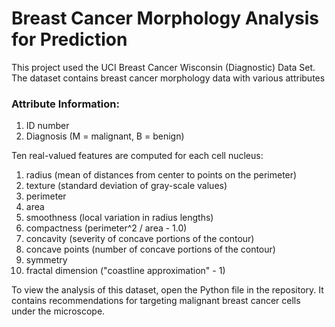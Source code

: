 # Breast Cancer Morphology Analysis for Prediction

This project used the UCI Breast Cancer Wisconsin (Diagnostic) Data Set. The dataset contains breast cancer morphology data with various attributes

### Attribute Information:

1) ID number
2) Diagnosis (M = malignant, B = benign)

Ten real-valued features are computed for each cell nucleus:

1. radius (mean of distances from center to points on the perimeter)
2. texture (standard deviation of gray-scale values)
3. perimeter
4. area
5. smoothness (local variation in radius lengths)
6. compactness (perimeter^2 / area - 1.0)
7. concavity (severity of concave portions of the contour)
8. concave points (number of concave portions of the contour)
9. symmetry
10. fractal dimension ("coastline approximation" - 1)

To view the analysis of this dataset, open the Python file in the repository. It contains recommendations for targeting malignant breast cancer cells under the microscope. 
